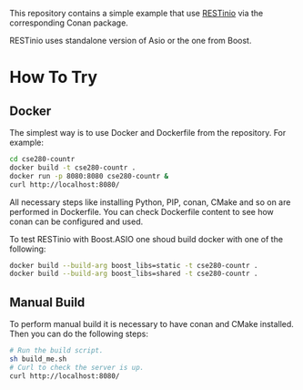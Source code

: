 This repository contains a simple example that use [RESTinio](https://stiffstream.com/en/products/restinio.html) via the corresponding Conan package.

RESTinio uses standalone version of Asio or the one from Boost. 

# How To Try

## Docker
The simplest way is to use Docker and Dockerfile from the repository. For example:
```bash
cd cse280-countr
docker build -t cse280-countr .
docker run -p 8080:8080 cse280-countr &
curl http://localhost:8080/
```

All necessary steps like installing Python, PIP, conan, CMake and so on are performed in Dockerfile. 
You can check Dockerfile content to see how conan can be configured and used.

To test RESTinio with Boost.ASIO one shoud build docker with one of the following:
```bash
docker build --build-arg boost_libs=static -t cse280-countr .
docker build --build-arg boost_libs=shared -t cse280-countr .
```

## Manual Build
To perform manual build it is necessary to have conan and CMake installed. Then you can do the following steps:
```bash
# Run the build script.
sh build_me.sh 
# Curl to check the server is up.
curl http://localhost:8080/
```

